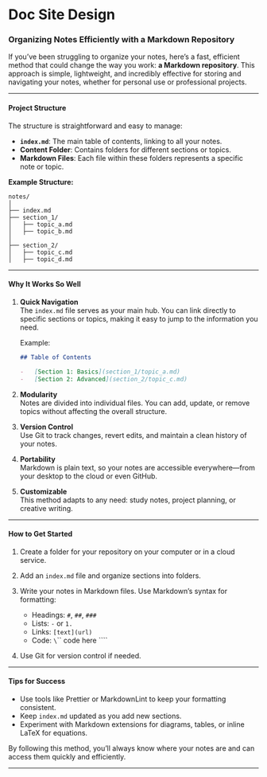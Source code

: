 # Doc Site Design

### Organizing Notes Efficiently with a Markdown Repository

If you’ve been struggling to organize your notes, here’s a fast, efficient method that could change the way you work: **a Markdown repository**. This approach is simple, lightweight, and incredibly effective for storing and navigating your notes, whether for personal use or professional projects.

---

#### Project Structure

The structure is straightforward and easy to manage:

-   **`index.md`**: The main table of contents, linking to all your notes.
-   **Content Folder**: Contains folders for different sections or topics.
-   **Markdown Files**: Each file within these folders represents a specific note or topic.

**Example Structure:**

```
notes/
│
├── index.md
├── section_1/
│   ├── topic_a.md
│   ├── topic_b.md
│
├── section_2/
│   ├── topic_c.md
│   ├── topic_d.md
```

---

#### Why It Works So Well

1. **Quick Navigation**  
   The `index.md` file serves as your main hub. You can link directly to specific sections or topics, making it easy to jump to the information you need.

    Example:

    ```markdown
    ## Table of Contents

    -   [Section 1: Basics](section_1/topic_a.md)
    -   [Section 2: Advanced](section_2/topic_c.md)
    ```

2. **Modularity**  
   Notes are divided into individual files. You can add, update, or remove topics without affecting the overall structure.

3. **Version Control**  
   Use Git to track changes, revert edits, and maintain a clean history of your notes.

4. **Portability**  
   Markdown is plain text, so your notes are accessible everywhere—from your desktop to the cloud or even GitHub.

5. **Customizable**  
   This method adapts to any need: study notes, project planning, or creative writing.

---

#### How to Get Started

1. Create a folder for your repository on your computer or in a cloud service.
2. Add an `index.md` file and organize sections into folders.
3. Write your notes in Markdown files. Use Markdown’s syntax for formatting:

    - Headings: `#`, `##`, `###`
    - Lists: `-` or `1.`
    - Links: `[text](url)`
    - Code: `\`\`\` code here \`\`\``

4. Use Git for version control if needed.

---

#### Tips for Success

-   Use tools like Prettier or MarkdownLint to keep your formatting consistent.
-   Keep `index.md` updated as you add new sections.
-   Experiment with Markdown extensions for diagrams, tables, or inline LaTeX for equations.

By following this method, you’ll always know where your notes are and can access them quickly and efficiently.

---
